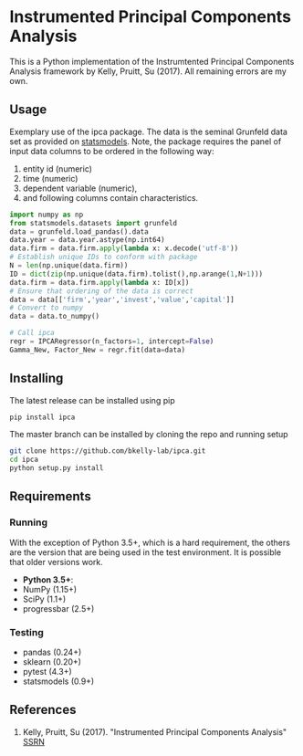# Instrumented Principal Components Analysis
This is a Python implementation of the Instrumtented Principal Components Analysis framework by Kelly, Pruitt, Su (2017). All remaining errors are my own.





## Usage

Exemplary use of the ipca package. The data is the seminal Grunfeld data set as provided on [statsmodels](http://www.statsmodels.org). Note, the package
requires the panel of input data columns to be ordered in the following way:

1. entity id (numeric)
2. time (numeric)
3. dependent variable (numeric),
4. and following columns contain characteristics.

```python
import numpy as np
from statsmodels.datasets import grunfeld
data = grunfeld.load_pandas().data
data.year = data.year.astype(np.int64)
data.firm = data.firm.apply(lambda x: x.decode('utf-8'))
# Establish unique IDs to conform with package
N = len(np.unique(data.firm))
ID = dict(zip(np.unique(data.firm).tolist(),np.arange(1,N+1)))
data.firm = data.firm.apply(lambda x: ID[x])
# Ensure that ordering of the data is correct
data = data[['firm','year','invest','value','capital']]
# Convert to numpy
data = data.to_numpy()

# Call ipca
regr = IPCARegressor(n_factors=1, intercept=False)
Gamma_New, Factor_New = regr.fit(data=data)
```

## Installing

The latest release can be installed using pip

```bash
pip install ipca
```

The master branch can be installed by cloning the repo and running setup

```bash
git clone https://github.com/bkelly-lab/ipca.git
cd ipca
python setup.py install
```

## Requirements

### Running

With the exception of Python 3.5+, which is a hard requirement, the
others are the version that are being used in the test environment.  It
is possible that older versions work.

* **Python 3.5+**:
* NumPy (1.15+)
* SciPy (1.1+)
* progressbar (2.5+)


### Testing

* pandas (0.24+)
* sklearn (0.20+)
* pytest (4.3+)
* statsmodels (0.9+)

## References

1. Kelly, Pruitt, Su (2017). "Instrumented Principal Components Analysis" [SSRN](https://ssrn.com/abstract=2983919)
